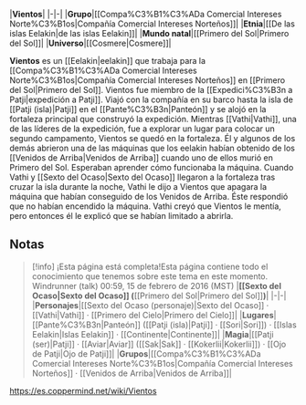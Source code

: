 

|**Vientos**|
|-|-|
|**Grupo**|[[Compa%C3%B1%C3%ADa Comercial Intereses Norte%C3%B1os\|Compañía Comercial Intereses Norteños]]|
|**Etnia**|[[De las islas Eelakin\|de las islas Eelakin]]|
|**Mundo natal**|[[Primero del Sol\|Primero del Sol]]|
|**Universo**|[[Cosmere\|Cosmere]]|

**Vientos** es un [[Eelakin\|eelakin]] que trabaja para la [[Compa%C3%B1%C3%ADa Comercial Intereses Norte%C3%B1os\|Compañía Comercial Intereses Norteños]] en [[Primero del Sol\|Primero del Sol]].
Vientos fue miembro de la [[Expedici%C3%B3n a Patji\|expedición a Patji]]. Viajó con la compañía en su barco hasta la isla de [[Patji (isla)\|Patji]] en el [[Pante%C3%B3n\|Panteón]] y se alojó en la fortaleza principal que construyó la expedición. Mientras [[Vathi\|Vathi]], una de las líderes de la expedición, fue a explorar un lugar para colocar un segundo campamento, Vientos se quedó en la fortaleza. Él y algunos de los demás abrieron una de las máquinas que los eelakin habían obtenido de los [[Venidos de Arriba\|Venidos de Arriba]] cuando uno de ellos murió en Primero del Sol. Esperaban aprender cómo funcionaba la máquina.
Cuando Vathi y [[Sexto del Ocaso\|Sexto del Ocaso]] llegaron a la fortaleza tras cruzar la isla durante la noche, Vathi le dijo a Vientos que apagara la máquina que habían conseguido de los Venidos de Arriba. Éste respondió que no habían encendido la máquina. Vathi creyó que Vientos le mentía, pero entonces él le explicó que se habían limitado a abrirla.

## Notas

> [!info] ¡Esta página está completa!Esta página contiene todo el conocimiento que tenemos sobre este tema en este momento.
Windrunner (talk) 00:59, 15 de febrero de 2016 (MST)
|**[[Sexto del Ocaso\|Sexto del Ocaso]] (**[[Primero del Sol\|Primero del Sol]]**)**|
|-|-|
|**Personajes**|[[Sexto del Ocaso (personaje)\|Sexto del Ocaso]] · [[Vathi\|Vathi]] · [[Primero del Cielo\|Primero del Cielo]]|
|**Lugares**|[[Pante%C3%B3n\|Panteón]] ([[Patji (isla)\|Patji]] · [[Sori\|Sori]]) · [[Islas Eelakin\|Islas Eelakin]] · [[Continente\|Continente]]|
|**Magia**|[[Patji (ser)\|Patji]] · [[Aviar\|Aviar]] ([[Sak\|Sak]] · [[Kokerlii\|Kokerlii]]) · [[Ojo de Patji\|Ojo de Patji]]|
|**Grupos**|[[Compa%C3%B1%C3%ADa Comercial Intereses Norte%C3%B1os\|Compañía Comercial Intereses Norteños]] · [[Venidos de Arriba\|Venidos de Arriba]]|



https://es.coppermind.net/wiki/Vientos